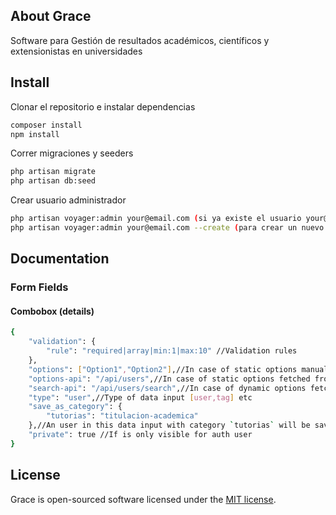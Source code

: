 
## About Grace

Software para Gestión de resultados académicos, científicos y extensionistas en universidades

## Install

Clonar el repositorio e instalar dependencias
```bash
composer install
npm install
```
Correr migraciones y seeders
```bash
php artisan migrate
php artisan db:seed
```
Crear usuario administrador
```bash
php artisan voyager:admin your@email.com (si ya existe el usuario your@email.com)
php artisan voyager:admin your@email.com --create (para crear un nuevo admin)
```
## Documentation
### Form Fields
#### Combobox (details)
```bash
{
    "validation": {
        "rule": "required|array|min:1|max:10" //Validation rules
    },
    "options": ["Option1","Option2"],//In case of static options manually
    "options-api": "/api/users",//In case of static options fetched from api
    "search-api": "/api/users/search",//In case of dynamic options fetched from api, api has to receive a parameter `query`
    "type": "user",//Type of data input [user,tag] etc
    "save_as_category": {
        "tutorias": "titulacion-academica"
    },//An user in this data input with category `tutorias` will be saved as `titulacion-academica`, this is for multiuser categories
    "private": true //If is only visible for auth user
}
```
## License

Grace is open-sourced software licensed under the [MIT license](https://opensource.org/licenses/MIT).
